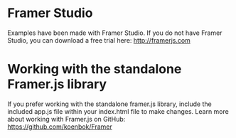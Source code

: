 # Framer Studio

Examples have been made with Framer Studio. If you do not have Framer Studio,
you can download a free trial here: http://framerjs.com

# Working with the standalone Framer.js library

If you prefer working with the standalone framer.js library, include
the included app.js file within your index.html file to make changes. 
Learn more about working with Framer.js on GitHub: https://github.com/koenbok/Framer

